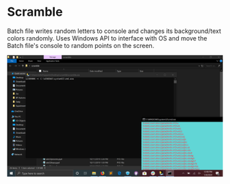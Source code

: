 # Scramble

Batch file writes random letters to console and changes its background/text colors randomly. Uses Windows API to interface with OS and move the Batch file's console to random points on the screen.

![alt text](https://github.com/treatmesubj/scramble/blob/master/Screenshot%20(11).png)
